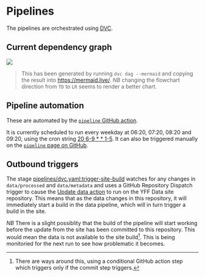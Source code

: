 # Pipelines

The pipelines are orchestrated using [DVC](https://dvc.org).

## Current dependency graph

[![](https://mermaid.ink/img/pako:eNqVlE1TgzAQhv9KJ-dGpba15eDJo170pnjYJgtkmg8mBDtMp__dtIVRSPwoJ9jN805292X3hBmOJCW5NDtWgnWTx-dMT7pH-2TylpFKVCiFxvqaf7CrFpRMWYlsS3NjaQUF0qbi4LDOyPuQng1ohrpuvolws9PSAKfnREDf_kpX1jCs65_g-RCWIBRoF-P7VCCxiNeujRI17S8fUMs45awoCrS0Fg6p7xYE4N0AFDqX4ITRXxIFugBa_QV1ZQbgegBK2JjGUgV2iy4yodwaRU-FB0LJzUVK8mgUR5XRrpRtqJb8R62fXSe2aWnFjA7FZheJqYiBKb0_WXHkzC68HHkuHl504flo3l14NZpoXGTdhZNk3P4-MRt3Mi6U9DUtyZQotAoE9ytgfzyVEVeiwoyk_pVjDo30lsv0wR-FxpmXVjPirdzglJz_-QcBhQVF0hxk7aMV6Fdjvr6RC2fs03nNnLbN4ROhFXZq?type=png)](https://mermaid.live/edit#pako:eNqVlE1TgzAQhv9KJ-dGpba15eDJo170pnjYJgtkmg8mBDtMp__dtIVRSPwoJ9jN805292X3hBmOJCW5NDtWgnWTx-dMT7pH-2TylpFKVCiFxvqaf7CrFpRMWYlsS3NjaQUF0qbi4LDOyPuQng1ohrpuvolws9PSAKfnREDf_kpX1jCs65_g-RCWIBRoF-P7VCCxiNeujRI17S8fUMs45awoCrS0Fg6p7xYE4N0AFDqX4ITRXxIFugBa_QV1ZQbgegBK2JjGUgV2iy4yodwaRU-FB0LJzUVK8mgUR5XRrpRtqJb8R62fXSe2aWnFjA7FZheJqYiBKb0_WXHkzC68HHkuHl504flo3l14NZpoXGTdhZNk3P4-MRt3Mi6U9DUtyZQotAoE9ytgfzyVEVeiwoyk_pVjDo30lsv0wR-FxpmXVjPirdzglJz_-QcBhQVF0hxk7aMV6Fdjvr6RC2fs03nNnLbN4ROhFXZq)

> This has been generated by running `dvc dag --mermaid` and copying the result
> into https://mermaid.live/. _NB_ changing the flowchart direction from `TD` to
> `LR` seems to render a better chart.

## Pipeline automation

These are automated by the
[`pipeline` GitHub action](../.github/workflows/pipeline.yml).

It is currently scheduled to run every weekday at 06:20, 07:20, 08:20 and 09:20,
using the cron string [20 6-9 * * 1-5](https://crontab.guru/#20_6-9_*_*_1-5). It
can also be triggered manually on the
[`pipeline` page on GitHub](https://github.com/open-innovations/yff-data-pipelines/actions/workflows/pipeline.yml).

## Outbound triggers

The stage [pipelines/dvc.yaml:trigger-site-build](../pipelines/dvc.yaml) watches
for any changes in `data/processed` and `data/metadata` and uses a GitHub
Repository Dispatch trigger to cause the
[Update data action](https://github.com/open-innovations/yff-data/actions/workflows/update-data.yml)
to run on the YFF Data site repository. This means that as the data changes in
this repository, it will immediately start a build in the data pipeline, which
will in turn trigger a build in the site.

_NB_ There is a slight possiblity that the build of the pipeline will start
working before the update from the site has been committed to this repository.
This would mean the data is not available to the site build[^1]. This is being
monitoried for the next run to see how problematic it becomes.

[^1]: There are ways around this, using a conditional GitHub action step which
triggers only if the commit step triggers.
